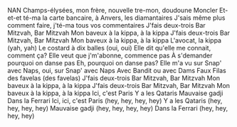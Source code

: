 NAN
Champs-élysées, mon frère, nouvelle tre-mon, doudoune Moncler
Et-et-et té-ma la carte bancaire, à Anvers, les diamantaires
J'sais même plus comment faire, j'té-ma tous vos commentaires
J'fais deux-trois Bar Mitzvah, Bar Mitzvah
Mon baveux à la kippa, à la kippa
J'fais deux-trois Bar Mitzvah, Bar Mitzvah
Mon baveux à la kippa, à la kippa
L'avocat, la kippa (yah, yah)
Le costard à dix balles (oui, oui)
Elle dit qu'elle me connait, comment ça?
Elle veut que j'm'abonne, commence pas
À s'demander pourquoi on danse pas
Eh, pourquoi on danse pas?
Elle m'a vu sur Snap' avec Naps, oui, sur Snap' avec Naps
Avec Bandit ou avec Dams
Faux Filas des favelas (des favelas)
J'fais deux-trois Bar Mitzvah, Bar Mitzvah
Mon baveux à la kippa, à la kippa
J'fais deux-trois Bar Mitzvah, Bar Mitzvah
Mon baveux à la kippa, à la kippa
Ici, c'est Paris
Y a les Qataris
Mauvaise gadji
Dans la Ferrari
Ici, ici, c'est Paris (hey, hey, hey, hey)
Y a les Qataris (hey, hey, hey, hey)
Mauvaise gadji (hey, hey, hey, hey)
Dans la Ferrari (hey, hey, hey, hey)


